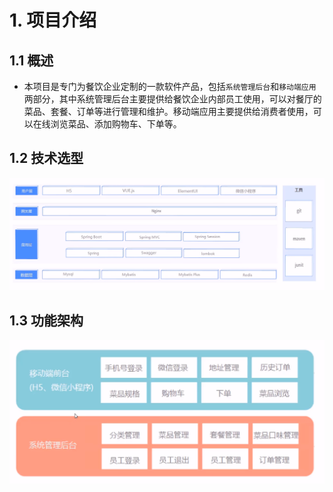 # 1. 项目介绍

## 1.1 概述

- 本项目是专门为餐饮企业定制的一款软件产品，包括`系统管理后台`和`移动端应用`两部分，其中系统管理后台主要提供给餐饮企业内部员工使用，可以对餐厅的菜品、套餐、订单等进行管理和维护。移动端应用主要提供给消费者使用，可以在线浏览菜品、添加购物车、下单等。

## 1.2 技术选型

![](./09-image/jsxx.png)

## 1.3 功能架构

![](./09-image/gnjg.png)


